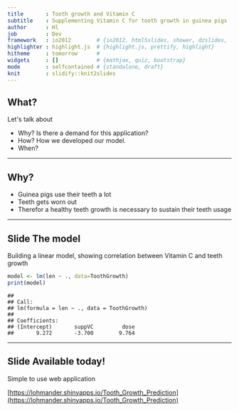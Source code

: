 ```yaml
---
title       : Tooth growth and Vitamin C
subtitle    : Supplementing Vitamin C for tooth growth in guinea pigs
author      : Hl
job         : Dev
framework   : io2012        # {io2012, html5slides, shower, dzslides, ...}
highlighter : highlight.js  # {highlight.js, prettify, highlight}
hitheme     : tomorrow      # 
widgets     : []            # {mathjax, quiz, bootstrap}
mode        : selfcontained # {standalone, draft}
knit        : slidify::knit2slides
---
```


## What?
Let's talk about

- Why? Is there a demand for this application?
- How? How we developed our model.
- When?

---

## Why?

- Guinea pigs use their teeth a lot
- Teeth gets worn out
- Therefor a healthy teeth growth is necessary to sustain their teeth usage

---

## Slide The model

Building a linear model, showing correlation between Vitamin C and teeth growth




```r
model <- lm(len ~ ., data=ToothGrowth)
print(model)
```

```
## 
## Call:
## lm(formula = len ~ ., data = ToothGrowth)
## 
## Coefficients:
## (Intercept)       suppVC         dose  
##       9.272       -3.700        9.764
```

---

## Slide Available today!

Simple to use web application

[https://lohmander.shinyapps.io/Tooth_Growth_Prediction](https://lohmander.shinyapps.io/Tooth_Growth_Prediction)


